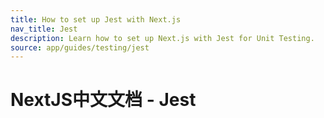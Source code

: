 ```yaml
---
title: How to set up Jest with Next.js
nav_title: Jest
description: Learn how to set up Next.js with Jest for Unit Testing.
source: app/guides/testing/jest
---
```


# NextJS中文文档 - Jest
